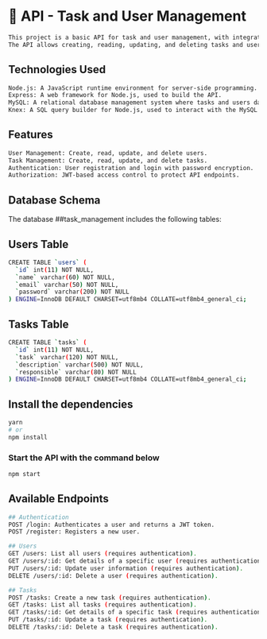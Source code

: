 # 🚀 API - Task and User Management

```bash
This project is a basic API for task and user management, with integrated authentication, using Node.js, MySQL, Express, and Knex. 
The API allows creating, reading, updating, and deleting tasks and users, as well as providing endpoints for user authentication and authorization.

```

## Technologies Used
```bash
Node.js: A JavaScript runtime environment for server-side programming.
Express: A web framework for Node.js, used to build the API.
MySQL: A relational database management system where tasks and users data are stored.
Knex: A SQL query builder for Node.js, used to interact with the MySQL database.
```

## Features
```bash
User Management: Create, read, update, and delete users.
Task Management: Create, read, update, and delete tasks.
Authentication: User registration and login with password encryption.
Authorization: JWT-based access control to protect API endpoints.
```

## Database Schema
The database ##task_management includes the following tables:

## Users Table 

```bash
CREATE TABLE `users` (
  `id` int(11) NOT NULL,
  `name` varchar(60) NOT NULL,
  `email` varchar(50) NOT NULL,
  `password` varchar(200) NOT NULL
) ENGINE=InnoDB DEFAULT CHARSET=utf8mb4 COLLATE=utf8mb4_general_ci;

```

## Tasks Table

```bash
CREATE TABLE `tasks` (
  `id` int(11) NOT NULL,
  `task` varchar(120) NOT NULL,
  `description` varchar(500) NOT NULL,
  `responsible` varchar(80) NOT NULL
) ENGINE=InnoDB DEFAULT CHARSET=utf8mb4 COLLATE=utf8mb4_general_ci;

```

## Install the dependencies
```bash
yarn
# or
npm install
```

### Start the API with the command below
```bash
npm start
```

## Available Endpoints
```bash
## Authentication
POST /login: Authenticates a user and returns a JWT token.
POST /register: Registers a new user.

## Users
GET /users: List all users (requires authentication).
GET /users/:id: Get details of a specific user (requires authentication).
PUT /users/:id: Update user information (requires authentication).
DELETE /users/:id: Delete a user (requires authentication).

## Tasks
POST /tasks: Create a new task (requires authentication).
GET /tasks: List all tasks (requires authentication).
GET /tasks/:id: Get details of a specific task (requires authentication).
PUT /tasks/:id: Update a task (requires authentication).
DELETE /tasks/:id: Delete a task (requires authentication).

```
